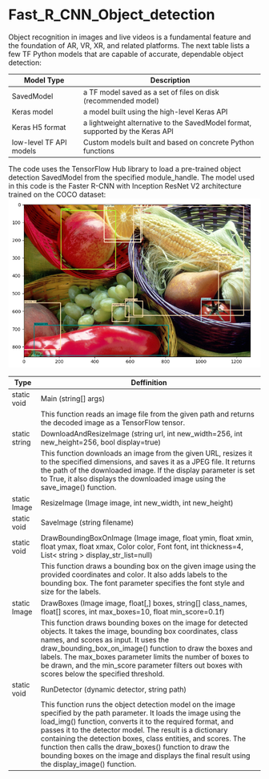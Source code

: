 # Fast_R_CNN_Object_detection

Object recognition in images and live videos is a fundamental feature and the foundation of AR, VR, XR, and related platforms. The next table lists a few TF Python models that are capable of accurate, dependable object detection:

| Model Type             | Description                |
|-------------------------|--------------------------------------------------------------------------------|
| SavedModel              | a TF model saved as a set of files on disk (recommended model)                 |
| Keras model             | a model built using the high-level Keras API                                   |
| Keras H5 format         | a lightweight alternative to the SavedModel format, supported by the Keras API |
| low-level TF API models | Custom models built and based on concrete Python functions                     |

The code uses the TensorFlow Hub library to load a pre-trained object detection SavedModel from the specified module_handle. The model used in this code is the Faster R-CNN with Inception ResNet V2 architecture trained on the COCO dataset:
![alt "Vegetables detection results based on TensorFlow object detection algorithm"](https://github.com/radubm1/Fast_R_CNN_Object_detection/blob/main/image.png?raw=true)

| Type          | Deffinition                                                                                                                                                                                                                                                                                                                                                                                                                                                               |
|---------------|---------------------------------------------------------------------------------------------------------------------------------------------------------------------------------------------------------------------------------------------------------------------------------------------------------------------------------------------------------------------------------------------------------------------------------------------------------------------------|
| static void   | Main (string[] args)                                                                                                                                                                                                                                                                                                                                                                                                                                                      |
|               | This function reads an image file from the given path and returns the decoded image as a TensorFlow tensor.                                                                                                                                                                                                                                                                                                                                                               |
| static string | DownloadAndResizeImage (string url, int new_width=256, int new_height=256, bool display=true)                                                                                                                                                                                                                                                                                                                                                                             |
|               | This function downloads an image from the given URL, resizes it to the specified dimensions, and saves it as a JPEG file. It returns the path of the downloaded image. If the display parameter is set to True, it also displays the downloaded image using the save_image() function.                                                                                                                                                                                    |
| static Image  | ResizeImage (Image image, int new_width, int new_height)                                                                                                                                                                                                                                                                                                                                                                                                                  |
| static void   | SaveImage (string filename)                                                                                                                                                                                                                                                                                                                                                                                                                                               |
| static void   | DrawBoundingBoxOnImage (Image image, float ymin, float xmin, float ymax, float xmax, Color color, Font font, int thickness=4, List< string > display_str_list=null)                                                                                                                                                                                                                                                                                                       |
|               | This function draws a bounding box on the given image using the provided coordinates and color. It also adds labels to the bounding box. The font parameter specifies the font style and size for the labels.                                                                                                                                                                                                                                                             |
| static Image  | DrawBoxes (Image image, float[,] boxes, string[] class_names, float[] scores, int max_boxes=10, float min_score=0.1f)                                                                                                                                                                                                                                                                                                                                                     |
|               | This function draws bounding boxes on the image for detected objects. It takes the image, bounding box coordinates, class names, and scores as input. It uses the draw_bounding_box_on_image() function to draw the boxes and labels. The max_boxes parameter limits the number of boxes to be drawn, and the min_score parameter filters out boxes with scores below the specified threshold.                                                                            |
| static void   | RunDetector (dynamic detector, string path)                                                                                                                                                                                                                                                                                                                                                                                                                               |
|               | This function runs the object detection model on the image specified by the path parameter. It loads the image using the load_img() function, converts it to the required format, and passes it to the detector model. The result is a dictionary containing the detection boxes, class entities, and scores. The function then calls the draw_boxes() function to draw the bounding boxes on the image and displays the final result using the display_image() function. |
